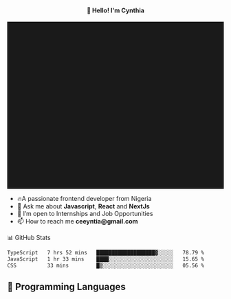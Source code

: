<h4 align="center">👋 Hello! I'm Cynthia</h4>

<hr style="height:10%; margin-left:0; margin-right:0;" />

<div align="left">
  <ul>
  <li>🔥A passionate frontend developer from Nigeria</li>
  <li>💬 Ask me about <strong>Javascript</strong>, <strong>React</strong> and <strong> NextJs</strong></li>
  <li>👯 I’m open to Internships and Job Opportunities</li>
  <li>📫 How to reach me <strong>ceeyntia@gmail.com</strong></li>
</ul>
</div
  
## 📊 GitHub Stats

<!--START_SECTION:waka-->

```txt
TypeScript   7 hrs 52 mins   ███████████████████▓░░░░░   78.79 %
JavaScript   1 hr 33 mins    ████░░░░░░░░░░░░░░░░░░░░░   15.65 %
CSS          33 mins         █▒░░░░░░░░░░░░░░░░░░░░░░░   05.56 %
```

<!--END_SECTION:waka-->

## 💬 Programming Languages

<!--START_SECTION:languages-->
<!--END_SECTION:languages-->
